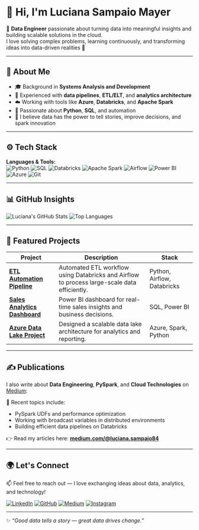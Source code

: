 # 👋 Hi, I'm Luciana Sampaio Mayer  

💾 **Data Engineer** passionate about turning data into meaningful insights and building scalable solutions in the cloud.  
I love solving complex problems, learning continuously, and transforming ideas into data-driven realities 🚀  

---

## 🧠 About Me

- 🎓 Background in **Systems Analysis and Development**  
- 🧰 Experienced with **data pipelines**, **ETL/ELT**, and **analytics architecture**  
- ☁️ Working with tools like **Azure**, **Databricks**, and **Apache Spark**  
- 🐍 Passionate about **Python**, **SQL**, and automation  
- 🎯 I believe data has the power to tell stories, improve decisions, and spark innovation  

---

## ⚙️ Tech Stack

**Languages & Tools:**  
![Python](https://img.shields.io/badge/Python-3776AB?style=for-the-badge&logo=python&logoColor=white)
![SQL](https://img.shields.io/badge/SQL-336791?style=for-the-badge&logo=postgresql&logoColor=white)
![Databricks](https://img.shields.io/badge/Databricks-FF3621?style=for-the-badge&logo=databricks&logoColor=white)
![Apache Spark](https://img.shields.io/badge/Apache_Spark-E25A1C?style=for-the-badge&logo=apachespark&logoColor=white)
![Airflow](https://img.shields.io/badge/Apache_Airflow-017CEE?style=for-the-badge&logo=apacheairflow&logoColor=white)
![Power BI](https://img.shields.io/badge/Power_BI-F2C811?style=for-the-badge&logo=powerbi&logoColor=black)
![Azure](https://img.shields.io/badge/Microsoft_Azure-0089D6?style=for-the-badge&logo=microsoftazure&logoColor=white)
![Git](https://img.shields.io/badge/Git-F05032?style=for-the-badge&logo=git&logoColor=white)

---

## 📊 GitHub Insights  

![Luciana's GitHub Stats](https://github-readme-stats.vercel.app/api?username=luasampaio&count_private=true&show_icons=true&theme=tokyonight)
![Top Languages](https://github-readme-stats.vercel.app/api/top-langs/?username=luasampaio&layout=compact&theme=tokyonight)

---

## 🚀 Featured Projects  

| Project | Description | Stack |
|----------|--------------|--------|
| [**ETL Automation Pipeline**](#) | Automated ETL workflow using Databricks and Airflow to process large-scale data efficiently. | Python, Airflow, Databricks |
| [**Sales Analytics Dashboard**](#) | Power BI dashboard for real-time sales insights and business decisions. | SQL, Power BI |
| [**Azure Data Lake Project**](#) | Designed a scalable data lake architecture for analytics and reporting. | Azure, Spark, Python |

---

## ✍️ Publications  

I also write about **Data Engineering**, **PySpark**, and **Cloud Technologies** on [Medium](https://medium.com/@luciana.sampaio84):  

📘 Recent topics include:  
- PySpark UDFs and performance optimization  
- Working with broadcast variables in distributed environments  
- Building efficient data pipelines on Databricks  

👉 Read my articles here: [**medium.com/@luciana.sampaio84**](https://medium.com/@luciana.sampaio84)

---

## 🌍 Let's Connect  

📫 Feel free to reach out — I love exchanging ideas about data, analytics, and technology!  

[![LinkedIn](https://img.shields.io/badge/LinkedIn-0A66C2?style=for-the-badge&logo=linkedin&logoColor=white)](https://www.linkedin.com/in/luciana-sampaio/)
[![GitHub](https://img.shields.io/badge/GitHub-181717?style=for-the-badge&logo=github&logoColor=white)](https://github.com/luasampaio)
[![Medium](https://img.shields.io/badge/Medium-000000?style=for-the-badge&logo=medium&logoColor=white)](https://medium.com/@luciana.sampaio84)
[![Instagram](https://img.shields.io/badge/Instagram-E4405F?style=for-the-badge&logo=instagram&logoColor=white)](https://www.instagram.com/luasampaio/)

---

✨ *“Good data tells a story — great data drives change.”*
